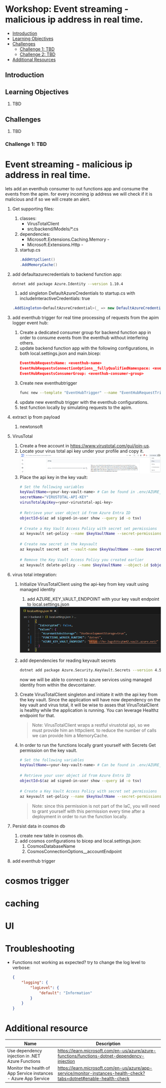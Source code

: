 # Workshop: Event streaming  - malicious ip address in real time.

- [Introduction](#introduction)
- [Learning Objectives](#learning-objectives)
- [Challenges](#challenges)
    - [Challenge 1: TBD](#challenge-1)
    - [Challenge 2: TBD](#challenge-2)
- [Additional Resources](#additional-resources)

## Introduction <a name="introduction"></a>

## Learning Objectives <a name="learning-objectives"></a>
1. TBD

## Challenges <a name="challenges"></a>
1. TBD

### Challenge 1: TBD <a name="challenge-1"></a>



# Event streaming  - malicious ip address in real time.
lets add an eventhub consumer to out functions app and consume the events from the apim. for every incoming ip address we will check if it is malicious and if so we will create an alert.

1. Get supporting files:
    1. classes:
        * VirusTotalClient
        * src/backend/Models/*.cs
    1. dependencies:
        - Microsoft.Extensions.Caching.Memory -
        - Microsoft.Extensions.Http -
    1. startup.cs
        ```csharp
        .AddHttpClient()
        .AddMemoryCache()
        ```

1. add defaultazurecredentials to backend function app:
    ```bash
    dotnet add package Azure.Identity --version 1.10.4
    ```
    1. add singleton DefaultAzureCredentials to startup.cs with includeInteractiveCredentials: true
    ```csharp
    .AddSingleton<DefaultAzureCredential>(_ => new DefaultAzureCredential(includeInteractiveCredentials: true))
    ```

1. add eventhub trigger for real time processing of requests from the apim logger event hub:
    1. Create a dedicated consumer group for backend function app in order to consume events from the eventhub without interfering others.
    1. update backend function app with the following configurations, in both local.settings.json and main.bicep:
        ```json
        EventHubRequestsName: <eventhub-name>
        EventHubRequestsConnectionOptions__fullyQualifiedNamespace: <eventhub-endpoint>
        EventHubRequestsConsumerGroup: <eventhub-consumer-group>
        ```
    1. Create new eventhubtrigger
        ```bash
        func new --template "EventHubTrigger" --name "EventHubRequestTrigger"
        ```
    1. update new eventhub trigger with the eventhub configurations.
    1. test function locally by simulating requests to the apim.



1. extract ip from payload
    1. newtonsoft


1. VirusTotal
    1. Create a free account in https://www.virustotal.com/gui/join-us.
    1. Locate your virus total api key under your profile and copy it.
        <img src="../assets/virustotal-apikey.png"/>
    1. Place the api key in the key vault:
        ```bash
        # Set the following variables
        keyVaultName=<your-key-vault-name> # Can be found in .env/AZURE_KEY_VAULT_NAME
        secretName="VIRUSTOTAL-API-KEY"
        virusTotalApiKey=<your-virustotal-api-key>

        # Retrieve your user object id from Azure Entra ID
        objectId=$(az ad signed-in-user show --query id -o tsv)

        # Create a Key Vault Access Policy with secret set permissions
        az keyvault set-policy --name $keyVaultName --secret-permissions set --object-id $objectId

        # Create new secret in the keyvault
        az keyvault secret set --vault-name $keyVaultName --name $secretName --value $virusTotalApiKey

        # Remove the Key Vault Access Policy you created earlier
        az keyvault delete-policy --name $keyVaultName --object-id $objectId
        ```

1. virus total integration:
    1. Initialize VirusTotalClient using the api-key from key vault using managed identity
        1. add AZURE_KEY_VAULT_ENDPOINT with your key vault endpoint to local.settings.json
        <img src="../assets/localsettings-keyvault-endpoint.png"/>
    1. add dependencies for reading keyvault secrets
        ```bash
        dotnet add package Azure.Security.KeyVault.Secrets --version 4.5.0
        ```

        now we will be able to connect to azure services using managed identity from within the devcontainer.
    1. Create VirusTotalClient singleton and initiate it with the api key from the key vault. Since the application will have now dependency on the key vault and virus total, it will be wise to asses that VirusTotalClient is healthy while the application is running. You can leverage Healthz endpoint for that.


        > Note: VirusTotalClient wraps a restful virustotal api, so we must provide him an httpclient. to reduce the number of calls we can provide him a MemoryCache.
    1. In order to run the functions locally grant yourself with Secrets Get permission on the key vault.
        ```bash
        # Set the following variables
        keyVaultName=<your-key-vault-name> # Can be found in .env/AZURE_KEY_VAULT_NAME

        # Retrieve your user object id from Azure Entra ID
        objectId=$(az ad signed-in-user show --query id -o tsv)

        # Create a Key Vault Access Policy with secret set permissions
        az keyvault set-policy --name $keyVaultName --secret-permissions get --object-id $objectId
        ```

        > Note: since this permission is not part of the IaC, you will need to grant yourself with this permission every time after a deployment in order to run the function locally.

1. Persist data in cosmos db
    1. create new table in cosmos db.
    1. add cosmos configurations to bicep and local.settings.json:
        1. CosmosDatabaseName
        1. CosmosConnectionOptions__accountEndpoint

1. add eventhub trigger



# cosmos trigger

# caching

# UI

# Troubleshooting
* Functions not working as expected? try to change the log level to verbose:
    ```json
    {
        "logging": {
            "logLevel": {
                "default": "Information"
            }
        }
    }
    ```




# Additional resource
| Name | Description |
| --- | --- |
| Use dependency injection in .NET Azure Functions  | https://learn.microsoft.com/en-us/azure/azure-functions/functions-dotnet-dependency-injection |
| Monitor the health of App Service instances - Azure App Service | https://learn.microsoft.com/en-us/azure/app-service/monitor-instances-health-check?tabs=dotnet#enable-health-check